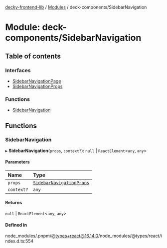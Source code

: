[decky-frontend-lib](../README.md) / [Modules](../modules.md) / deck-components/SidebarNavigation

# Module: deck-components/SidebarNavigation

## Table of contents

### Interfaces

- [SidebarNavigationPage](../interfaces/deck_components_SidebarNavigation.SidebarNavigationPage.md)
- [SidebarNavigationProps](../interfaces/deck_components_SidebarNavigation.SidebarNavigationProps.md)

### Functions

- [SidebarNavigation](deck_components_SidebarNavigation.md#sidebarnavigation)

## Functions

### SidebarNavigation

▸ **SidebarNavigation**(`props`, `context?`): ``null`` \| `ReactElement`<`any`, `any`\>

#### Parameters

| Name | Type |
| :------ | :------ |
| `props` | [`SidebarNavigationProps`](../interfaces/deck_components_SidebarNavigation.SidebarNavigationProps.md) |
| `context?` | `any` |

#### Returns

``null`` \| `ReactElement`<`any`, `any`\>

#### Defined in

node_modules/.pnpm/@types+react@16.14.0/node_modules/@types/react/index.d.ts:554
